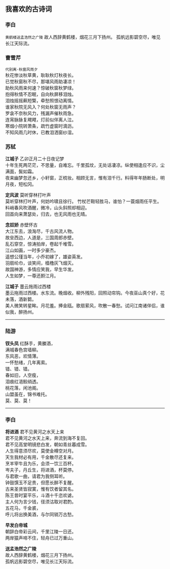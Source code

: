 ## 我喜欢的古诗词



### 李白
`黄鹤楼送孟浩然之广陵`
故人西辞黄鹤楼，烟花三月下扬州。 孤帆远影碧空尽，唯见长江天际流。

### 曹雪芹
`代别离·秋窗风雨夕`  
秋花惨淡秋草黄，耿耿秋灯秋夜长。  
已觉秋窗秋不尽，那堪风雨助凄凉！  
助秋风雨来何速？惊破秋窗秋梦绿。  
抱得秋情不忍眠，自向秋屏移泪烛。  
泪烛摇摇爇短檠，牵愁照恨动离情。  
谁家秋院无风入？何处秋窗无雨声？  
罗衾不奈秋风力，残漏声催秋雨急。  
连宵脉脉复飕飕，灯前似伴离人泣。  
寒烟小院转萧条，疏竹虚窗时滴沥。  
不知风雨几时休，已教泪洒窗纱湿。  

### 苏轼
**江城子** 乙卯正月二十日夜记梦  
十年生死两茫茫，不思量，自难忘。千里孤坟，无处话凄凉。纵使相逢应不识，尘满面，鬓如霜。  
夜来幽梦忽还乡，小轩窗，正梳妆。相顾无言，惟有泪千行。料得年年肠断处，明月夜，短松冈。  

**定风波** 莫听穿林打叶声  
莫听穿林打叶声，何妨吟啸且徐行。 
竹杖芒鞋轻胜马，谁怕？一蓑烟雨任平生。 
料峭春风吹酒醒，微冷，山头斜照却相迎。  
回首向来萧瑟处，归去，也无风雨也无晴。  

**念奴娇** 赤壁怀古  
大江东去，浪淘尽，千古风流人物。  
故垒西边，人道是，三国周郎赤壁。  
乱石穿空，惊涛拍岸，卷起千堆雪。  
江山如画，一时多少豪杰。  
遥想公瑾当年，小乔初嫁了，雄姿英发。  
羽扇纶巾，谈笑间，樯橹灰飞烟灭。  
故国神游，多情应笑我，早生华发。  
人生如梦，一尊还酹江月。  

**江城子** 墨云拖雨过西楼  
墨云拖雨过西楼。水东流。晚烟收。柳外残阳，回照动帘钩。今夜巫山真个好，花未落，酒新篘。  
美人微笑转星眸。月花羞。捧金瓯。歌扇萦风，吹散一春愁。试问江南诸伴侣，谁似我，醉扬州。  

-----
### 陆游  
**钗头凤**
红酥手，黄縢酒，  
满城春色宫墙柳。  
东风恶，欢情薄。  
一怀愁绪，几年离索。  
错、错、错。  
春如旧，人空瘦，  
泪痕红浥鲛绡透。  
桃花落，闲池阁。  
山盟虽在，锦书难托。  
莫、莫、莫！  

-----
### 李白
**将进酒** 君不见黄河之水天上来  
君不见黄河之水天上来，奔流到海不复回。  
君不见高堂明镜悲白发，朝如青丝暮成雪。  
人生得意须尽欢，莫使金樽空对月。  
天生我材必有用，千金散尽还复来。  
烹羊宰牛且为乐，会须一饮三百杯。  
岑夫子，丹丘生，将进酒，杯莫停。  
与君歌一曲，请君为我侧耳听。  
钟鼓馔玉不足贵，但愿长醉不复醒。  
古来圣贤皆寂寞，惟有饮者留其名。  
陈王昔时宴平乐，斗酒十千恣欢谑。  
主人何为言少钱，径须沽取对君酌。  
五花马，千金裘，  
呼儿将出换美酒，与尔同销万古愁。  

**早发白帝城**  
朝辞白帝彩云间，千里江陵一日还。  
两岸猿声啼不住，轻舟已过万重山。  

**送孟浩然之广陵**  
故人西辞黄鹤楼，烟花三月下扬州。  
孤帆远影碧空尽，唯见长江天际流。  



